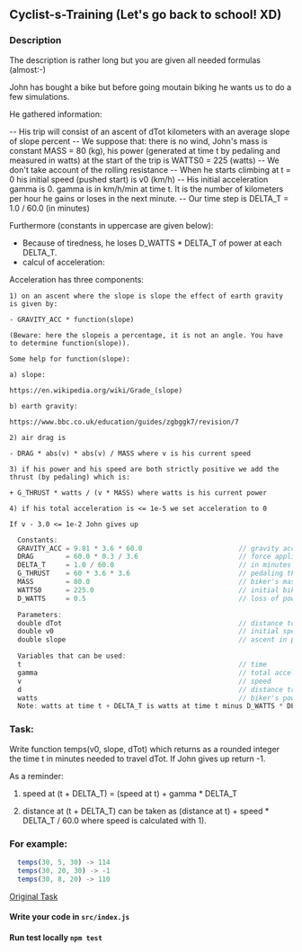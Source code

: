 ## Cyclist-s-Training (Let's go back to school! XD)

### Description

The description is rather long but you are given all needed formulas (almost:-)

John has bought a bike but before going moutain biking he wants us to do a few simulations.

He gathered information:

  -- His trip will consist of an ascent of dTot kilometers with an average slope of slope percent
  -- We suppose that: there is no wind, John's mass is constant MASS = 80 (kg), his power (generated at time t by pedaling and measured in watts) at the start of the trip is WATTS0 = 225 (watts)
  --  We don't take account of the rolling resistance
  --  When he starts climbing at t = 0 his initial speed (pushed start) is v0 (km/h)
  --  His initial acceleration gamma is 0. gamma is in km/h/min at time t. It is the number of kilometers per hour he gains or loses in the next minute.
  --  Our time step is DELTA_T = 1.0 / 60.0 (in minutes)

Furthermore (constants in uppercase are given below):

 - Because of tiredness, he loses D_WATTS * DELTA_T of power at each DELTA_T.
 - calcul of acceleration:

  Acceleration has three components:

    1) on an ascent where the slope is slope the effect of earth gravity is given by:

    - GRAVITY_ACC * function(slope)

    (Beware: here the slopeis a percentage, it is not an angle. You have to determine function(slope)).

    Some help for function(slope):

    a) slope:

    https://en.wikipedia.org/wiki/Grade_(slope)

    b) earth gravity:

    https://www.bbc.co.uk/education/guides/zgbggk7/revision/7

    2) air drag is

    - DRAG * abs(v) * abs(v) / MASS where v is his current speed

    3) if his power and his speed are both strictly positive we add the thrust (by pedaling) which is:

    + G_THRUST * watts / (v * MASS) where watts is his current power

    4) if his total acceleration is <= 1e-5 we set acceleration to 0

    If v - 3.0 <= 1e-2 John gives up

```javascript
  Constants:
  GRAVITY_ACC = 9.81 * 3.6 * 60.0                        // gravity acceleration
  DRAG        = 60.0 * 0.3 / 3.6                         // force applied by air on the cyclist
  DELTA_T     = 1.0 / 60.0                               // in minutes
  G_THRUST    = 60 * 3.6 * 3.6                           // pedaling thrust
  MASS        = 80.0                                     // biker's mass
  WATTS0      = 225.0                                    // initial biker's power
  D_WATTS     = 0.5                                      // loss of power at each deltaT

  Parameters:
  double dTot                                            // distance to travel in km
  double v0                                              // initial speed km/h
  double slope                                           // ascent in percentage (don't forget to divide by 100 when needed)

  Variables that can be used:
  t                                                      // time
  gamma                                                  // total acceleration with its 3 components
  v                                                      // speed
  d                                                      // distance travelled
  watts                                                  // biker's power
  Note: watts at time t + DELTA_T is watts at time t minus D_WATTS * DELTA_T
```

### Task:
Write function temps(v0, slope, dTot) which returns as a rounded integer the time t in minutes needed to travel dTot. If John gives up return -1.

As a reminder:

1) speed at (t + DELTA_T) = (speed at t) + gamma * DELTA_T

2) distance at (t + DELTA_T) can be taken as (distance at t) + speed * DELTA_T / 60.0 where speed is calculated with 1).

### For example:
```javascript
  temps(30, 5, 30) -> 114
  temps(30, 20, 30) -> -1
  temps(30, 8, 20) -> 110
```

[Original Task](https://www.codewars.com/kata/easy-cyclists-training)

#### Write your code in `src/index.js`
#### Run test locally `npm test`
